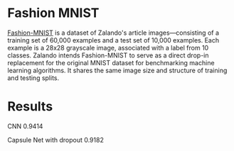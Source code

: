 # Fashion MNIST
[Fashion-MNIST](https://www.kaggle.com/zalando-research/fashionmnist/data) is a dataset of Zalando's article images—consisting of a training set of 60,000 examples and a test set of 10,000 examples. Each example is a 28x28 grayscale image, associated with a label from 10 classes. Zalando intends Fashion-MNIST to serve as a direct drop-in replacement for the original MNIST dataset for benchmarking machine learning algorithms. It shares the same image size and structure of training and testing splits.

# Results
CNN 0.9414

Capsule Net with dropout 0.9182

